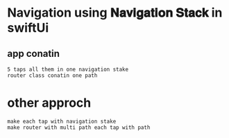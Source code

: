 # Navigation using 𝐍𝐚𝐯𝐢𝐠𝐚𝐭𝐢𝐨𝐧 𝐒𝐭𝐚𝐜𝐤 in swiftUi 
## app conatin
```
5 taps all them in one navigation stake
router class conatin one path
```

# other approch
```
make each tap with navigation stake
make router with multi path each tap with path
```
